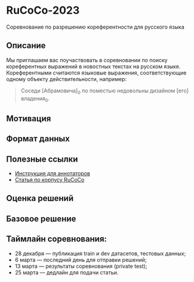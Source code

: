 # RuCoCo-2023
Соревнование по разрешению кореферентности для русского языка


## Описание
Мы приглашаем вас поучаствовать в соревновании по поиску кореферентных выражений в новостных текстах на русском языке. Кореферентными считаются языковые выражения, соответствующие одному объекту действительности, например:
> Соседи [Абрамовича]<sub>0</sub> по поместью недовольны дизайном [его] владения<sub>0</sub>.

## Мотивация

## Формат данных

## Полезные ссылки
- [Инструкция для аннотаторов](https://github.com/vdobrovolskii/rucoco/blob/master/coreference_guidelines.md)
- [Статья по корпусу RuCoCo](https://www.dialog-21.ru/media/5756/dobrovolskiivaplusetal072.pdf)

## Оценка решений

## Базовое решение

## Таймлайн соревнования:
- 28 декабря — публикация train и dev датасетов, тестовых данных;
- 6 марта — последний день для отправки решений;
- 13 марта — результаты соревнования (private test);
- 25 марта — дедлайн для подачи статьи.
